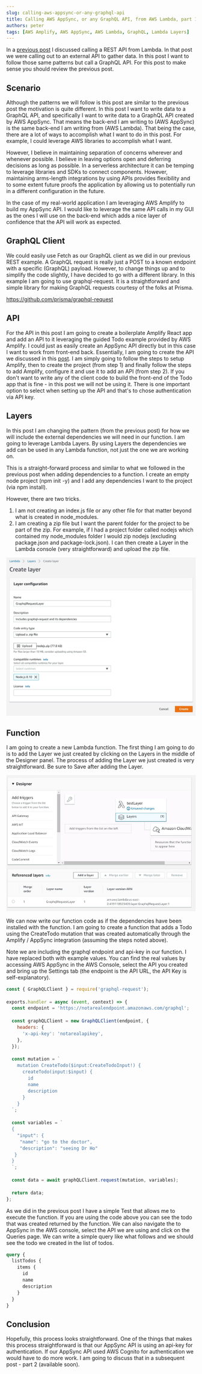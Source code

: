 ```yaml
---
slug: calling-aws-appsync-or-any-graphql-api
title: Calling AWS AppSync, or any GraphQL API, from AWS Lambda, part 1
authors: peter
tags: [AWS Amplify, AWS AppSync, AWS Lambda, GraphQL, Lambda Layers]
---
```


In a [previous post](/blog/calling-rest-api-from-aws-lambda-easy) I discussed calling a REST API from Lambda. In that post we were calling out to an external API to gather data. In this post I want to follow those same patterns but call a GraphQL API. For this post to make sense you should review the previous post.

<!--truncate-->

## Scenario

Although the patterns we will follow is this post are similar to the previous post the motivation is quite different. In this post I want to write data to a GraphQL API, and specifically I want to write data to a GraphQL API created by AWS AppSync. That means the back-end I am writing to (AWS AppSync) is the same back-end I am writing from (AWS Lambda). That being the case, there are a lot of ways to accomplish what I want to do in this post. For example, I could leverage AWS libraries to accomplish what I want.

However, I believe in maintaining separation of concerns wherever and whenever possible. I believe in leaving options open and deferring decisions as long as possible. In a serverless architecture it can be temping to leverage libraries and SDKs to connect components. However, maintaining arms-length integrations by using APIs provides flexibility and to some extent future proofs the application by allowing us to potentially run in a different configuration in the future.

In the case of my real-world application I am leveraging AWS Amplify to build my AppSync API. I would like to leverage the same API calls in my GUI as the ones I will use on the back-end which adds a nice layer of confidence that the API will work as expected.

## GraphQL Client

We could easily use Fetch as our GraphQL client as we did in our previous REST example. A GraphQL request is really just a POST to a known endpoint with a specific (GraphQL) payload. However, to change things up and to simplify the code slightly, I have decided to go with a different library. In this example I am going to use graphql-request. It is a straightforward and simple library for making GraphQL requests courtesy of the folks at Prisma.

<https://github.com/prisma/graphql-request>

## API

For the API in this post I am going to create a boilerplate Amplify React app and add an API to it leveraging the guided Todo example provided by AWS Amplify. I could just as easily create an AppSync API directly but in this case I want to work from front-end back. Essentially, I am going to create the API we discussed in this [post](/blog/aws-amplify-with-graphql-api-aws). I am simply going to follow the steps to setup Amplify, then to create the project (from step 1) and finally follow the steps to add Amplify, configure it and use it to add an API (from step 2). If you don't want to write any of the client code to build the front-end of the Todo app that is fine - in this post we will not be using it. There is one important option to select when setting up the API and that's to chose authentication via API key.

## Layers

In this post I am changing the pattern (from the previous post) for how we will include the external dependencies we will need in our function. I am going to leverage Lambda Layers. By using Layers the dependencies we add can be used in any Lambda function, not just the one we are working on.

This is a straight-forward process and similar to what we followed in the previous post when adding dependencies to a function. I create an empty node project (npm init -y) and I add any dependencies I want to the project (via npm install).

However, there are two tricks.

1. I am not creating an index.js file or any other file for that matter beyond what is created in node_modules.
2. I am creating a zip file but I want the parent folder for the project to be part of the zip. For example, if I had a project folder called nodejs which contained my node_modules folder I would zip nodejs (excluding package.json and package-lock.json). I can then create a Layer in the Lambda console (very straightforward) and upload the zip file.

![Create Layer](./CreateLayer.jpg)

## Function

I am going to create a new Lambda function. The first thing I am going to do is to add the Layer we just created by clicking on the Layers in the middle of the Designer panel. The process of adding the Layer we just created is very straightforward. Be sure to Save after adding the Layer.

![Add Layer](./AddLayer.jpg)

We can now write our function code as if the dependencies have been installed with the function. I am going to create a function that adds a Todo using the CreateTodo mutation that was created automatically through the Amplify / AppSync integration (assuming the steps noted above).

Note we are including the graphql endpoint and api-key in our function. I have replaced both with example values. You can find the real values by accessing AWS AppSync in the AWS Console, select the API you created and bring up the Settings tab (the endpoint is the API URL, the API Key is self-explanatory).

```js
const { GraphQLClient } = require('graphql-request');

exports.handler = async (event, context) => {
  const endpoint = 'https://notarealendpoint.amazonaws.com/graphql';

  const graphQLClient = new GraphQLClient(endpoint, {
    headers: {
      'x-api-key': 'notarealapikey',
    },
  });

  const mutation = `
    mutation CreateTodo($input:CreateTodoInput!) {
      createTodo(input:$input) {
        id
        name
        description
      }
    }
  `;

  const variables = `
  {
    "input": {
     "name": "go to the doctor",
     "description": "seeing Dr Ho"
   }
  }
  `;

  const data = await graphQLClient.request(mutation, variables);

  return data;
};
```

As we did in the previous post I have a simple Test that allows me to execute the function. If you are using the code above you can see the todo that was created returned by the function. We can also navigate the to AppSync in the AWS console, select the API we are using and click on the Queries page. We can write a simple query like what follows and we should see the todo we created in the list of todos.

```graphql
query {
  listTodos {
    items {
      id
      name
      description
    }
  }
}
```

## Conclusion

Hopefully, this process looks straightforward. One of the things that makes this process straightforward is that our AppSync API is using an api-key for authentication. If our AppSync API used AWS Cognito for authentication we would have to do more work. I am going to discuss that in a subsequent post - part 2 (available soon).
